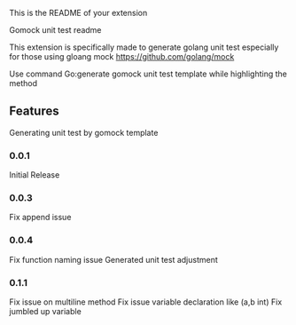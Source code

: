 This is the README of your extension

Gomock unit test readme

This extension is specifically made to generate golang unit test especially for those using gloang mock
https://github.com/golang/mock

Use command Go:generate gomock unit test template while highlighting the method

## Features

Generating unit test by gomock template

### 0.0.1

Initial Release

### 0.0.3

Fix append issue

### 0.0.4

Fix function naming issue
Generated unit test adjustment

### 0.1.1

Fix issue on multiline method
Fix issue variable declaration like (a,b int)
Fix jumbled up variable